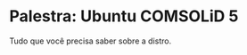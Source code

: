 Palestra: Ubuntu COMSOLiD 5
===========================

Tudo que você precisa saber sobre a distro.
